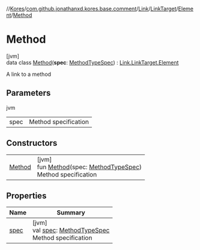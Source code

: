 //[Kores](../../../../../../index.md)/[com.github.jonathanxd.kores.base.comment](../../../../index.md)/[Link](../../../index.md)/[LinkTarget](../../index.md)/[Element](../index.md)/[Method](index.md)

# Method

[jvm]\
data class [Method](index.md)(**spec**: [MethodTypeSpec](../../../../../com.github.jonathanxd.kores.common/-method-type-spec/index.md)) : [Link.LinkTarget.Element](../index.md)

A link to a method

## Parameters

jvm

| | |
|---|---|
| spec | Method specification |

## Constructors

| | |
|---|---|
| [Method](-method.md) | [jvm]<br>fun [Method](-method.md)(spec: [MethodTypeSpec](../../../../../com.github.jonathanxd.kores.common/-method-type-spec/index.md))<br>Method specification |

## Properties

| Name | Summary |
|---|---|
| [spec](spec.md) | [jvm]<br>val [spec](spec.md): [MethodTypeSpec](../../../../../com.github.jonathanxd.kores.common/-method-type-spec/index.md)<br>Method specification |
